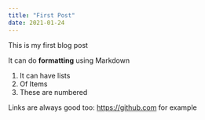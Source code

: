 ```yaml
---
title: "First Post"
date: 2021-01-24
---
```

This is my first blog post

It can do **formatting** using Markdown

1. It can have lists
2. Of Items
3. These are numbered

Links are always good too: https://github.com for example
